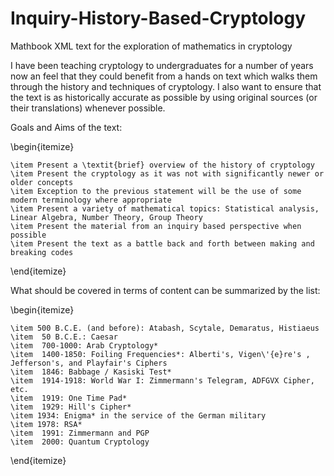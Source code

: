 # Inquiry-History-Based-Cryptology
Mathbook XML text for the exploration of mathematics in cryptology

I have been teaching cryptology to undergraduates for a number of years now an feel that they could benefit
from a hands on text which walks them through the history and techniques of cryptology.  I also want to 
ensure that the text is as historically accurate as possible by using original sources (or their translations) 
whenever possible.

Goals and Aims of the text:

\begin{itemize}

	\item Present a \textit{brief} overview of the history of cryptology
	\item Present the cryptology as it was not with significantly newer or older concepts
	\item Exception to the previous statement will be the use of some modern terminology where appropriate
	\item Present a variety of mathematical topics: Statistical analysis, Linear Algebra, Number Theory, Group Theory
	\item Present the material from an inquiry based perspective when possible
	\item Present the text as a battle back and forth between making and breaking codes
  
\end{itemize}

What should be covered in terms of content can be summarized by the list:

\begin{itemize}

    \item 500 B.C.E. (and before): Atabash, Scytale, Demaratus, Histiaeus
    \item  50 B.C.E.: Caesar 
    \item  700-1000: Arab Cryptology* 
    \item  1400-1850: Foiling Frequencies*: Alberti's, Vigen\'{e}re's , Jefferson's, and Playfair's Ciphers 
    \item  1846: Babbage / Kasiski Test* 
    \item  1914-1918: World War I: Zimmermann's Telegram, ADFGVX Cipher, etc.
    \item  1919: One Time Pad* 
    \item  1929: Hill's Cipher* 
    \item 1934: Enigma* in the service of the German military 
    \item 1978: RSA* 
    \item  1991: Zimmermann and PGP 
    \item  2000: Quantum Cryptology 
  
\end{itemize}

